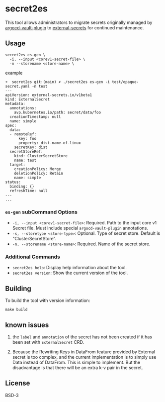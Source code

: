 # secret2es

This tool allows administrators to migrate secrets originally managed by [argocd-vault-plugin](https://argocd-vault-plugin.readthedocs.io/en/stable/) to [external-secrets](https://github.com/external-secrets/external-secrets) for continued maintenance.

## Usage

```shell
secret2es es-gen \
  -i, --input <corev1-secret-file> \
  -n --storename <store-name> \
```

example 

```shell
➜  secret2es git:(main) ✗ ./secret2es es-gen -i test/opaque-secret.yaml -n test
---
apiVersion: external-secrets.io/v1beta1
kind: ExternalSecret
metadata:
  annotations:
    avp.kubernetes.io/path: secret/data/foo
  creationTimestamp: null
  name: simple
spec:
  data:
  - remoteRef:
      key: foo
      property: dist-name-of-linux
    secretKey: dist
  secretStoreRef:
    kind: ClusterSecretStore
    name: test
  target:
    creationPolicy: Merge
    deletionPolicy: Retain
    name: simple
status:
  binding: {}
  refreshTime: null
---
...
```

### `es-gen` subCommand Options

- `-i, --input <corev1-secret-file>`: Required. Path to the input core v1 Secret file. Must include special `argocd-vault-plugin` annotations.
- `-s, --storetype <store-type>`: Optional. Type of secret store. Default is "ClusterSecretStore".
- `-n, --storename <store-name>`: Required. Name of the secret store.

### Additional Commands

- `secret2es help`: Display help information about the tool.
- `secret2es version`: Show the current version of the tool.

## Building

To build the tool with version information:

```shell
make build
```

## known issues

1. the `label` and `annotation` of the secret has not been created if it has been set with `ExternalSecret` CRD.

2. Because the Rewriting Keys in DataFrom feature provided by External secret is too complex, and the current implementation is to simply use Data instead of DataFrom. This is simple to implement. But the disadvantage is that there will be an extra k-v pair in the secret.

## License

BSD-3
